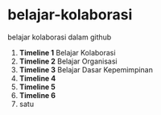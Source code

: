 # belajar-kolaborasi
belajar kolaborasi dalam github

1. **Timeline 1** Belajar Kolaborasi
2. **Timeline 2** Belajar Organisasi
3. **Timeline 3** Belajar Dasar Kepemimpinan
4. **Timeline 4**
5. **Timeline 5**
6. **Timeline 6**
7. satu

